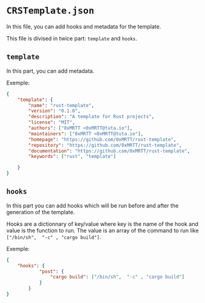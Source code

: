 # `CRSTemplate.json`

In this file, you can add hooks and metadata for the template.

This file is divised in twice part: `template` and `hooks`.

## `template`

In this part, you can add metadata.

Exemple: 

```json
{
    "template": {
        "name": "rust-template",
        "version": "0.1.0",
        "description": "A template for Rust projects",
        "license": "MIT",
        "authors": ["0xMRTT <0xMRTT@tuta.io"],
        "maintainers": ["0xMRTT <0xMRTT@tuta.io"],
        "homepage": "https://github.com/0xMRTT/rust-template",
        "repository": "https://github.com/0xMRTT/rust-template",
        "documentation": "https://github.com/0xMRTT/rust-template",
        "keywords": ["rust", "template"]

    }
}
```

## `hooks`

In this part you can add hooks which will be run before and after the generation of the template.

Hooks are a dictionnary of key/value where key is the name of the hook and value is the function to run.
The value is an array of the command to run like `["/bin/sh",  "-c" , "cargo build"]`.

Exemple:

```json
{
    "hooks": {
            "post": {
                "cargo build": ["/bin/sh",  "-c" , "cargo build"]
            }
        }
}
```

